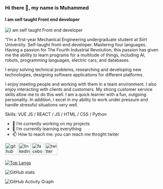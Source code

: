 
### Hi there 👋, my name is Muhammed 
#### I am self taught Front end developer 
![I am self taught Front end developer ](https://media-exp1.licdn.com/dms/image/C4D16AQEaOOQWP4nPPQ/profile-displaybackgroundimage-shrink_200_800/0/1644233747263?e=1649894400&v=beta&t=5ysNi9Jgdsb_eirI30m3oPtve6WvVM00PkLZ1qjAmm8)

“I’m a first-year Mechanical Engineering undergraduate student at Siirt University. Self-taught front-end developer. Mastering four languages. Having a passion for The Fourth Industrial Revolution, this passion has given me the ability to learn programs for a multitude of things, including AI, robots, programming languages, electric cars, and databases.


I enjoy solving technical problems, researching and developing new technologies, designing software applications for different platforms.

 I enjoy meeting people and working with them in a team environment. I also enjoy interacting with clients and customers. My strong customer service skills allow me to do this well. I am a quick learner with a fun, outgoing personality. In addition, I excel in my ability to work under pressure and handle stressful situations very well.

Skills: VUE JS / REACT / JS / HTML / CSS / Python 

- 🔭 I’m currently working on my projects  
- 🌱 I’m currently learning everything  
- 📫 How to reach me: you can reach me throght twiter  


[<img src='https://cdn.jsdelivr.net/npm/simple-icons@3.0.1/icons/github.svg' alt='github' height='40'>](https://github.com/muhammedhasann)  [<img src='https://cdn.jsdelivr.net/npm/simple-icons@3.0.1/icons/linkedin.svg' alt='linkedin' height='40'>](https://www.linkedin.com/in/https://www.linkedin.com/in/muhammedhaan//)  [<img src='https://cdn.jsdelivr.net/npm/simple-icons@3.0.1/icons/facebook.svg' alt='facebook' height='40'>](https://www.facebook.com/https://www.facebook.com/profile.php?id=100066712050347)  [<img src='https://cdn.jsdelivr.net/npm/simple-icons@3.0.1/icons/twitter.svg' alt='twitter' height='40'>](https://twitter.com/https://twitter.com/Muhammed__Hasan)  

[![Top Langs](https://github-readme-stats.vercel.app/api/top-langs/?username=muhammedhasann)](https://github.com/anuraghazra/github-readme-stats)

![GitHub stats](https://github-readme-stats.vercel.app/api?username=muhammedhasann&show_icons=true)  

![GitHub Activity Graph](https://activity-graph.herokuapp.com/graph?username=muhammedhasann)  


